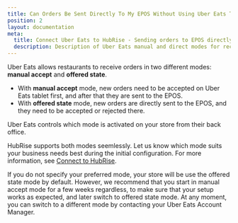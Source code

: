 ```yaml
---
title: Can Orders Be Sent Directly To My EPOS Without Using Uber Eats Tablets?
position: 2
layout: documentation
meta:
  title: Connect Uber Eats to HubRise - Sending orders to EPOS directly
  description: Description of Uber Eats manual and direct modes for receiving orders, and instructions on how to receive orders directly to the EPOS without confirming them on the Uber Eats tablets first.
---
```


Uber Eats allows restaurants to receive orders in two different modes: **manual accept** and **offered state**.

- With **manual accept** mode, new orders need to be accepted on Uber Eats tablet first, and after that they are sent to the EPOS.
- With **offered state** mode, new orders are directly sent to the EPOS, and they need to be accepted or rejected there.

Uber Eats controls which mode is activated on your store from their back office.

HubRise supports both modes seemlessly. Let us know which mode suits your business needs best during the initial configuration. For more information, see [Connect to HubRise](/apps/uber-eats/connect-hubrise).

If you do not specify your preferred mode, your store will be use the offered state mode by default.
However, we recommend that you start in manual accept mode for a few weeks regardless, to make sure that your setup works as expected, and later switch to offered state mode. At any moment, you can switch to a different mode by contacting your Uber Eats Account Manager.
